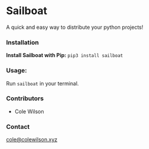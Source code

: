 # Sailboat
A quick and easy way to distribute your python projects!


### Installation
**Install Sailboat with Pip:** `pip3 install sailboat`

### Usage:
Run `sailboat` in your terminal.
### Contributors
 - Cole Wilson
### Contact
<cole@colewilson.xyz>